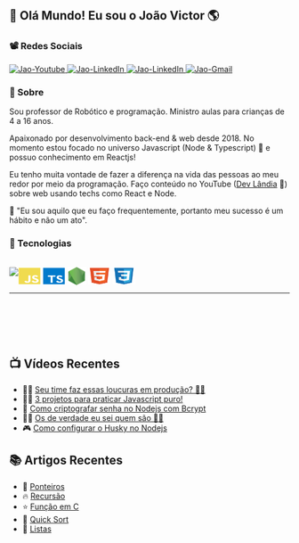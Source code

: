 ## 👋 Olá Mundo! Eu sou o João Victor 🌎

### 📽 Redes Sociais

<a href="https://youtube.com/devlandia" target="_blank">
  <img
    src="https://img.shields.io/badge/-Dev%20Lândia-1dba54?style=flat-square&labelColor=1dba54&logo=youtube&logoColor=121212&link=https://youtube.com/devlandia"
    alt="Jao-Youtube"
  />
</a>

<a href="https://www.linkedin.com/in/404jv/">
  <img
    src="https://img.shields.io/badge/-João%20Victor%20Ramalho%20Alves-1dba54?style=flat-square&labelColor=1dba54&logo=Linkedin&logoColor=121212&link=https://www.linkedin.com/in/404jv/"
    target="_blank"
    alt="Jao-LinkedIn"
  />
</a>

<a href="https://twitter.com/401jv" target="_blank">
  <img
    src="https://img.shields.io/badge/-@401jv-1dba54?style=flat-square&labelColor=1dba54&logo=twitter&logoColor=121212&link=https://twitter.com/401jv"
    target="_blank"
    alt="Jao-LinkedIn"
  />
</a>

<a href="mailto:joaovictorramalho7@gmail.com" target="_blank">
  <img
    src="https://img.shields.io/badge/-joaovictorramalho7@gmail.com-1dba54?style=flat-square&labelColor=1dba54&logo=gmail&logoColor=121212&link=mailto:joaovictorramalho7@gmail.com"
    target="_blank"
    alt="Jao-Gmail"
  />
</a>

### 💚 Sobre
Sou professor de Robótico e programação. Ministro aulas para crianças de 4 a 16 anos.

Apaixonado por desenvolvimento back-end & web desde 2018. No momento estou focado no universo Javascript (Node & Typescript) 💛 e possuo conhecimento em Reactjs!

Eu tenho muita vontade de fazer a diferença na vida das pessoas ao meu redor por meio da programação. Faço conteúdo no YouTube ([Dev Lândia](https://www.youtube.com/@devlandia/) 💚) sobre web usando techs como React e Node. <br />

🚀 "Eu sou aquilo que eu faço frequentemente, portanto meu sucesso é um hábito e não um ato".

### 🔧 Tecnologias

<div style="display: inline_block"><br>
  <img 
    align="left"
    src="https://ik.imagekit.io/dwei78ukbe/Untitled_design_XY9UMNQ0O.gif"
  />
  <img 
    align="center" 
    alt="Joao-Js" 
    height="30" 
    width="40" 
    src="https://raw.githubusercontent.com/devicons/devicon/master/icons/javascript/javascript-plain.svg"
  />
  <img 
    align="center" 
    alt="Rafa-Ts" 
    height="30" 
    width="40" 
    src="https://raw.githubusercontent.com/devicons/devicon/master/icons/typescript/typescript-plain.svg"
  />
  <img 
    align="center" 
    alt="Rafa-Js" 
    height="32" 
    width="34" 
    src="https://raw.githubusercontent.com/github/explore/80688e429a7d4ef2fca1e82350fe8e3517d3494d/topics/nodejs/nodejs.png"
  />
  <img 
    align="center" 
    alt="Joao-HTML" 
    height="30" 
    width="40" 
    src="https://raw.githubusercontent.com/devicons/devicon/master/icons/html5/html5-original.svg"
  />
  <img 
    align="center" 
    alt="Joao-CSS" 
    height="30" 
    width="40" 
    src="https://raw.githubusercontent.com/devicons/devicon/master/icons/css3/css3-original.svg"
  />
</div>

---
<br/><br/><br/><br/>

## 📺 Vídeos Recentes
<!-- YOUTUBE:START -->
 - 👨‍🎤 [Seu time faz essas loucuras em produção? 🤣🤣](https://www.youtube.com/watch?v=M_NUg8uM4ec)
 - 👩‍🚀 [3 projetos para praticar Javascript puro!](https://www.youtube.com/watch?v=4NN7hw43vnw)
 - 👾 [Como criptografar senha no Nodejs com Bcrypt](https://www.youtube.com/watch?v=eFERQi2-eus)
 - 👨‍💻 [Os de verdade eu sei quem são 🤣🤣](https://www.youtube.com/watch?v=3If2UKw7GyY)
 - 🎮 [Como configurar o Husky no Nodejs](https://www.youtube.com/watch?v=_x3M8AdL5Uw)<!-- YOUTUBE:END -->

## 📚 Artigos Recentes
<!-- BLOG-POST-LIST:START -->
 - 💯 [Ponteiros](https://devlandia.medium.com/ponteiros-5a0ced17c1e0?source=rss-14ff96d8d2fe------2)
 - 🔥 [Recursão](https://devlandia.medium.com/recurs%C3%A3o-d57d15437a23?source=rss-14ff96d8d2fe------2)
 - ⭐ [Função em C](https://devlandia.medium.com/fun%C3%A7%C3%A3o-em-c-eaead96dac88?source=rss-14ff96d8d2fe------2)
 - 🚀 [Quick Sort](https://devlandia.medium.com/quick-sort-4311435b73aa?source=rss-14ff96d8d2fe------2)
 - 💚 [Listas](https://devlandia.medium.com/listas-483305f0b70b?source=rss-14ff96d8d2fe------2)<!-- BLOG-POST-LIST:END -->


